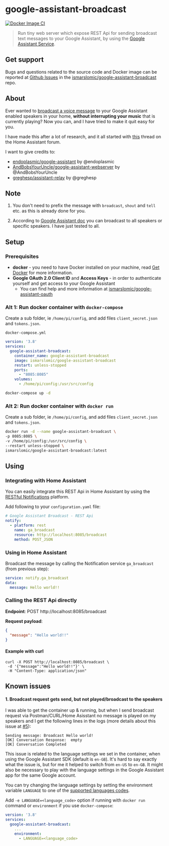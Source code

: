 # google-assistant-broadcast

[![Docker Image CI](https://github.com/ismarslomic/google-assistant-broadcast/actions/workflows/docker-image.yml/badge.svg?branch=main)](https://github.com/ismarslomic/google-assistant-broadcast/actions/workflows/docker-image.yml)
> Run tiny web server which expose REST Api for sending broadcast text messages to
> your Google Assistant, by using the [Google Assistant Service](https://developers.google.com/assistant/sdk/overview#google_assistant_service).

## Get support
Bugs and questions related to the source code and Docker image can be reported at 
[Github Issues](https://github.com/ismarslomic/google-assistant-broadcast/issues) in the 
[ismarslomic/google-assistant-broadcast](https://github.com/ismarslomic/google-assistant-broadcast) repo.

## About

Ever wanted to [broadcast a voice message](https://support.google.com/assistant/answer/9071582) to
your Google Assistant enabled speakers in your home, **without interrupting your music** that is
currently playing? Now you can, and I have tried to make it quit easy for you.

I have made this after a lot of research, and it all started
with [this](https://community.home-assistant.io/t/community-hass-io-add-on-google-assistant-webserver-broadcast-messages-without-interrupting-music/37274)
thread on the Home Assistant forum. 

I want to give credits to:

- [endoplasmic/google-assistant](https://github.com/endoplasmic/google-assistant) by @endoplasmic
- [AndBobsYourUncle/google-assistant-webserver](https://github.com/AndBobsYourUncle/hassio-addons/blob/master/google-assistant-webserver/README.md)
  by @AndBobsYourUncle
- [greghesp/assistant-relay](https://github.com/greghesp/assistant-relay) by @greghesp

## Note

1. You don't need to prefix the message with `broadcast`, `shout` and `tell` etc. as this is already
   done for you.

1. According to [Google Assistant doc](https://support.google.com/assistant/answer/9071582) you can
   broadcast to all speakers or specific speakers. I have just tested to all.

## Setup

### Prerequisites

- **docker** - you need to have Docker installed on your machine,
  read [Get Docker](https://docs.docker.com/get-docker/) for more information.
- **Google OAuth 2.0 Client ID** and **Access Keys** - in order to authenticate yourself and get access to your Google
  Assistant
  - You can find help and more information at [ismarslomic/google-assistant-oauth](https://github.com/ismarslomic/google-assistant-oauth)

### Alt 1: Run docker container with `docker-compose`

Create a sub folder, ie `/home/pi/config`, and add files `client_secret.json` and `tokens.json`.

`docker-compose.yml`

```yaml
version: '3.8'
services:
  google-assistant-broadcast:
    container_name: google-assistant-broadcast
    image: ismarslomic/google-assistant-broadcast
    restart: unless-stopped
    ports:
      - "8085:8085"
    volumes:
      - /home/pi/config:/usr/src/config
```

```bash
docker-compose up -d
```

### Alt 2: Run docker container with `docker run`

Create a sub folder, ie `/home/pi/config`, and add files `client_secret.json` and `tokens.json`.

```bash
docker run -d --name google-assistant-broadcast \
-p 8085:8085 \
-v /home/pi/config:/usr/src/config \
--restart unless-stopped \
ismarslomic/google-assistant-broadcast:latest
```

## Using

### Integrating with Home Assistant

You can easily integrate this REST Api in Home Assistant by using the
[RESTful Notifications](https://www.home-assistant.io/integrations/notify.rest/) platform.

Add following to your `configuration.yaml` file:

```yaml
# Google Assistant Broadcast - REST Api
notify:
  - platform: rest
    name: ga_broadcast
    resource: http://localhost:8085/broadcast
    method: POST_JSON
```

### Using in Home Assistant

Broadcast the message by calling the Notification service `ga_broadcast` (from previous step):

```yaml
service: notify.ga_broadcast
data:
  message: Hello world!!
```

### Calling the REST Api directly

**Endpoint**:
POST http://localhost:8085/broadcast

**Request payload**:

```json
{
  "message": "Hello world!!"
}
```

#### Example with curl

```
curl -X POST http://localhost:8085/broadcast \
 -d '{"message":"Hello world!!"}' \
 -H "Content-Type: application/json"
```

## Known issues
#### 1. Broadcast request gets send, but not played/broadcast to the speakers
I was able to get the container up & running, but when I send broadcast request via 
Postman/CURL/Home Asisstant no message is played on my speakers and I get the following lines in 
the logs (more details about this issue at [#5](https://github.com/ismarslomic/google-assistant-broadcast/issues/5)):
```(bash)
Sending message: Broadcast Hello world!
[OK] Conversation Response:  empty
[OK] Conversation Completed
```
This issue is related to the language settings we set in the container, when using the 
Google Assistant SDK (default is `en-GB`). It's hard to say exactly what the issue is, but for me 
it helped to switch from `en-US` to `en-GB`. It might also be necessary to play with the language 
settings in the Google Assistant app for the same Google account.

You can try changing the language settings by setting the environment variable `LANGUAGE` to one of the 
[supported languages codes](https://developers.google.com/assistant/sdk/reference/rpc/languages).

Add `-e LANGUAGE=<language_code>` option if running with `docker run` command or `environment` if you 
use `docker-compose`:

```yaml
version: '3.8'
services:
  google-assistant-broadcast:
    ...
    environment:
      - LANGUAGE=<language_code>
```

